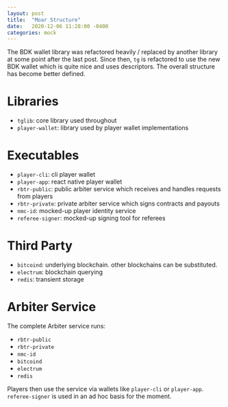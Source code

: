 ```yaml
---
layout: post
title:  "Moar Structure"
date:   2020-12-06 11:28:00 -0400
categories: mock
---
```


The BDK wallet library was refactored heavily / replaced by another library at some point after the last post. Since then, `tg` is refactored to use the new BDK wallet which is quite nice and uses descriptors. The overall structure has become better defined.

# Libraries
* `tglib`: core library used throughout
* `player-wallet`: library used by player wallet implementations

# Executables
* `player-cli`: cli player wallet
* `player-app`: react native player wallet
* `rbtr-public`: public arbiter service which receives and handles requests from players
* `rbtr-private`: private arbiter service which signs contracts and payouts
* `nmc-id`: mocked-up player identity service
* `referee-signer`: mocked-up signing tool for referees

# Third Party
* `bitcoind`: underlying blockchain. other blockchains can be substituted.
* `electrum`: blockchain querying
* `redis`: transient storage

# Arbiter Service
The complete Arbiter service runs:
* `rbtr-public`
* `rbtr-private`
* `nmc-id`
* `bitcoind`
* `electrum`
* `redis`

Players then use the service via wallets like `player-cli` or `player-app`. `referee-signer` is used in an ad hoc basis for the moment.

